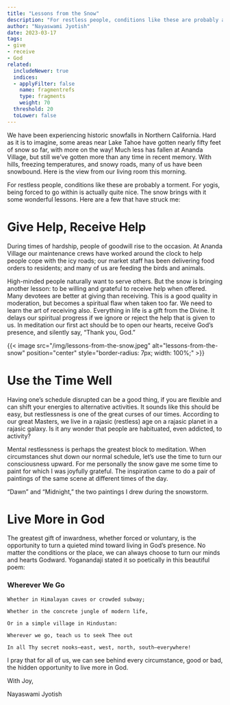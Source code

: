 ```yaml
---
title: "Lessons from the Snow"
description: "For restless people, conditions like these are probably a torment. For yogis, being forced to go within is actually quite nice. The snow brings with it some wonderful lessons. Here are a few that have struck me."
author: "Nayaswami Jyotish"
date: 2023-03-17
tags:
- give
- receive
- God
related:
  includeNewer: true
  indices:
  - applyFilter: false
    name: fragmentrefs
    type: fragments
    weight: 70
  threshold: 20
  toLower: false
---
```


We have been experiencing historic snowfalls in Northern California. Hard as it is to imagine, some areas near Lake Tahoe have gotten nearly fifty feet of snow so far, with more on the way! Much less has fallen at Ananda Village, but still we’ve gotten more than any time in recent memory. With hills, freezing temperatures, and snowy roads, many of us have been snowbound. Here is the view from our living room this morning.

For restless people, conditions like these are probably a torment. For yogis, being forced to go within is actually quite nice. The snow brings with it some wonderful lessons. Here are a few that have struck me:

# Give Help, Receive Help

During times of hardship, people of goodwill rise to the occasion. At Ananda Village our maintenance crews have worked around the clock to help people cope with the icy roads; our market staff has been delivering food orders to residents; and many of us are feeding the birds and animals.

High-minded people naturally want to serve others. But the snow is bringing another lesson: to be willing and grateful to receive help when offered. Many devotees are better at giving than receiving. This is a good quality in moderation, but becomes a spiritual flaw when taken too far. We need to learn the art of receiving also. Everything in life is a gift from the Divine. It delays our spiritual progress if we ignore or reject the help that is given to us. In meditation our first act should be to open our hearts, receive God’s presence, and silently say, “Thank you, God.”

{{< image src="/img/lessons-from-the-snow.jpeg" alt="lessons-from-the-snow" position="center" style="border-radius: 7px; width: 100%;" >}}

# Use the Time Well

Having one’s schedule disrupted can be a good thing, if you are flexible and can shift your energies to alternative activities. It sounds like this should be easy, but restlessness is one of the great curses of our times. According to our great Masters, we live in a rajasic (restless) age on a rajasic planet in a rajasic galaxy. Is it any wonder that people are habituated, even addicted, to activity?

Mental restlessness is perhaps the greatest block to meditation. When circumstances shut down our normal schedule, let’s use the time to turn our consciousness upward. For me personally the snow gave me some time to paint for which I was joyfully grateful. The inspiration came to do a pair of paintings of the same scene at different times of the day. 


“Dawn” and “Midnight,” the two paintings I drew during the snowstorm.

# Live More in God

The greatest gift of inwardness, whether forced or voluntary, is the opportunity to turn a quieted mind toward living in God’s presence. No matter the conditions or the place, we can always choose to turn our minds and hearts Godward. Yoganandaji stated it so poetically in this beautiful poem:

### Wherever We Go

```
Whether in Himalayan caves or crowded subway;

Whether in the concrete jungle of modern life,

Or in a simple village in Hindustan:

Wherever we go, teach us to seek Thee out

In all Thy secret nooks—east, west, north, south—everywhere!
```

I pray that for all of us, we can see behind every circumstance, good or bad, the hidden opportunity to live more in God.

With Joy,

Nayaswami Jyotish

